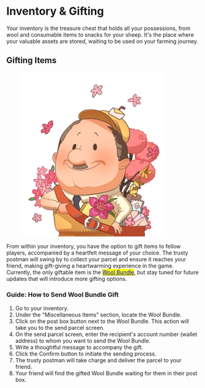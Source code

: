 # Inventory & Gifting

Your inventory is the treasure chest that holds all your possessions, from wool and consumable items to snacks for your sheep. It's the place where your valuable assets are stored, waiting to be used on your farming journey.

##

## Gifting Items

<figure><img src="../.gitbook/assets/ch_deliver_spring.png" alt="" width="375"><figcaption></figcaption></figure>

From within your inventory, you have the option to gift items to fellow players, accompanied by a heartfelt message of your choice. The trusty postman will swing by to collect your parcel and ensure it reaches your friend, making gift-giving a heartwarming experience in the game. Currently, the only giftable item is the [<mark style="color:blue;">Wool Bundle</mark>](broken-reference), but stay tuned for future updates that will introduce more gifting options.



### **Guide: How to Send Wool Bundle Gift**

1. Go to your inventory.
2. Under the "Miscellaneous Items" section, locate the Wool Bundle.
3. Click on the post box button next to the Wool Bundle. This action will take you to the send parcel screen.
4. On the send parcel screen, enter the recipient's account number (wallet address) to whom you want to send the Wool Bundle.
5. Write a thoughtful message to accompany the gift.
6. Click the Confirm button to initiate the sending process.
7. The trusty postman will take charge and deliver the parcel to your friend.
8. Your friend will find the gifted Wool Bundle waiting for them in their post box.
